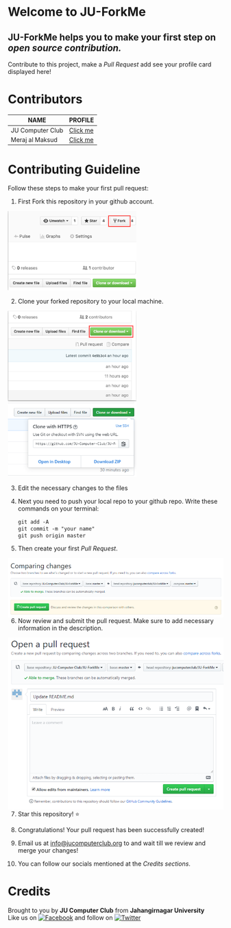 # Welcome to JU-ForkMe
## **JU-ForkMe** helps you to make your first step on *open source contribution.*
Contribute to this project, make a *Pull Request* add see your profile card displayed here!

# Contributors 

| **NAME**           | **PROFILE**                                                                                   |
|--------------------|-----------------------------------------------------------------------------------------------|
| JU Computer Club | [Click me](Contributors/example.md) |
| Meraj al Maksud | [Click me](Contributors/example2.md) |

#  Contributing Guideline

Follow these steps to make your first pull request:

1. First Fork this repository in your github account.

<img width="300" src="howto/fork.png" alt="fork this repository" />

2. Clone your forked repository to your local machine.

<img width="300" src="howto/clone.png" alt="clone this repository" /><img width="300" src="howto/copy-to-clipboard.png" alt="copy URL to clipboard" />

3. Edit the necessary changes to the files

4. Next you need to push your local repo to your github repo. Write these commands on your terminal:

    ```
    git add -A
    git commit -m "your name"
    git push origin master
    ```
    
5. Then create your first *Pull Request*.

<img style="float: right;" src="howto/compare.png" alt="create a pull request" />

6. Now review and submit the pull request. Make sure to add necessary information in the description.

<img style="float: right;" src="howto/pull-request.png" alt="submit pull request" />

7. Star this repository! :star:

8. Congratulations! Your pull request has been successfully created!

9. Email us at info@jucomputerclub.org to and wait till we review and merge your changes!

10. You can follow our socials mentioned at the *Credits sections*.


# Credits
Brought to you by **JU Computer Club** from **Jahangirnagar University**<br>
Like us on [![Facebook](https://i.imgur.com/fep1WsG.png)](https://www.facebook.com/jucomputerclub) and follow on [![Twitter](https://i.imgur.com/wWzX9uB.png)](https://twitter.com/JUComputerClub)<br>
